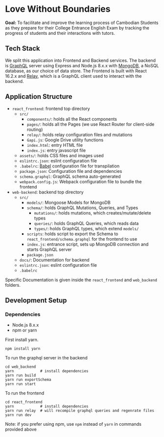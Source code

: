 # Love Without Boundaries 
**Goal:** To facilitate and improve the learning process of Cambodian Students as they prepare for their College Entrance English Exam by tracking the progress of students and their interactions with tutors.

## Tech Stack
We split this application into Frontend and Backend services. The backend is [GraphQL](http://graphql.org/) server using Express and Node.js 8.x.x with [MongoDB](https://docs.mongodb.com/), a NoSQL database, as our choice of data store. The Frontend is built with React 16.2.x and [Relay](https://facebook.github.io/relay/), which is a GraphQL client used to interact with the backend. 

## Application Structure 
- `react_frontend`: frontend top directory
    - `src/`
        - `components/`: holds all the React components
        - `pages/`: holds all the Pages (we use React Router for client-side routing)
        - `relay/`: holds relay configuration files and mutations
        - `Gapi.js`: Google Drive utility functions
        - `index.html`: entry HTML file
        - `index.js`: entry javascript file
    - `assets/`: holds CSS files and images used
    - `eslintrc.json`: eslint configuration file
    - `.babelrc`: [Babel](https://babeljs.io/) configuration file for transpilation
    - `package.json`: Configuration file and dependencies
    - `schema.graphql`: GraphQL schema auto-generated
    - `webpack.config.js`: Webpack configuration file to bundle the frontend
- `web-backend`: backend top directory
    - `src/` 
        - `models/`: Mongoose Models for MongoDB
        - `schema/`: holds GraphQL Mutations, Queries, and Types
            - `mutations/`: holds mutations, which creates/mutate/delete types
            - `queries/`: holds GraphQL Queries, which reads data
            - `types/`: holds GraphQL types, which extend `models/`
        - `scripts`: holds script to export the Schema to `react_frontend/schema.graphql` for the frontend to use 
        - `index.js`: entrance script, sets up MongoDB connection and starts GraphQL server
        - `package.json`
    - `docs/`: Documentation for backend
    - `eslintrc.json`: eslint configuration file
    - `.babelrc`

Specific Documentation is given inside the `react_frontend` and `web_backend` folders.
## Development Setup

### Dependencies
- Node.js 8.x.x
- npm or yarn

First install yarn.
```
npm install yarn
```

To run the graphql server in the backend
```
cd web_backend
yarn            # install dependencies
yarn run build
yarn run exportSchema
yarn run start
```
To run the frontend
```
cd react_frontend
yarn            # install dependencies
yarn run relay  # will recompile graphql queries and regenrate files
yarn run dev 
```
Note: if you prefer using npm, use `npm` instead of `yarn` in commands provided above
